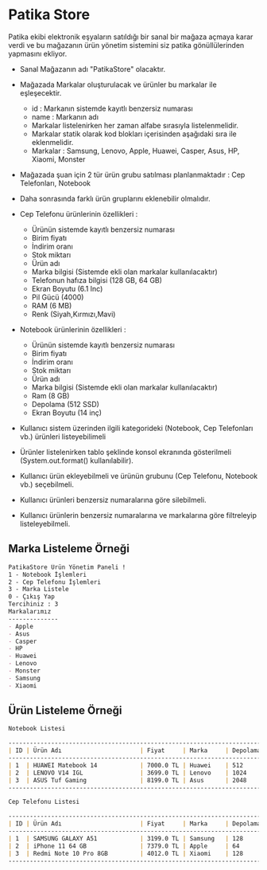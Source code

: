 # Patika Store

Patika ekibi elektronik eşyaların satıldığı bir sanal bir mağaza açmaya karar verdi ve bu mağazanın ürün yönetim sistemini siz patika gönüllülerinden yapmasını ekliyor.

- Sanal Mağazanın adı "PatikaStore" olacaktır.
- Mağazada Markalar oluşturulacak ve ürünler bu markalar ile eşleşecektir.
  - id : Markanın sistemde kayıtlı benzersiz numarası
  - name : Markanın adı
  - Markalar listelenirken her zaman alfabe sırasıyla listelenmelidir.
  - Markalar statik olarak kod blokları içerisinden aşağıdaki sıra ile eklenmelidir.
  - Markalar : Samsung, Lenovo, Apple, Huawei, Casper, Asus, HP, Xiaomi, Monster


- Mağazada şuan için 2 tür ürün grubu satılması planlanmaktadır : Cep Telefonları, Notebook
- Daha sonrasında farklı ürün gruplarını eklenebilir olmalıdır.
 

- Cep Telefonu ürünlerinin özellikleri :
  - Ürünün sistemde kayıtlı benzersiz numarası
  - Birim fiyatı
  - İndirim oranı
  - Stok miktarı
  - Ürün adı
  - Marka bilgisi (Sistemde ekli olan markalar kullanılacaktır)
  - Telefonun hafıza bilgisi (128 GB, 64 GB)
  - Ekran Boyutu (6.1 Inc)
  - Pil Gücü (4000)
  - RAM (6 MB)
  - Renk (Siyah,Kırmızı,Mavi)


- Notebook ürünlerinin özellikleri :
  - Ürünün sistemde kayıtlı benzersiz numarası
  - Birim fiyatı
  - İndirim oranı
  - Stok miktarı
  - Ürün adı
  - Marka bilgisi (Sistemde ekli olan markalar kullanılacaktır)
  - Ram (8 GB)
  - Depolama (512 SSD)
  - Ekran Boyutu (14 inç)
 
 

- Kullanıcı sistem üzerinden ilgili kategorideki (Notebook, Cep Telefonları vb.) ürünleri listeyebilimeli
- Ürünler listelenirken tablo şeklinde konsol ekranında gösterilmeli (System.out.format() kullanılabilir).
- Kullanıcı ürün ekleyebilmeli ve ürünün grubunu (Cep Telefonu, Notebook vb.) seçebilmeli.
- Kullanıcı ürünleri benzersiz numaralarına göre silebilmeli.
- Kullanıcı ürünlerin benzersiz numaralarına ve markalarına göre filtreleyip listeleyebilmeli.


## Marka Listeleme Örneği

```markdown
PatikaStore Ürün Yönetim Paneli ! 
1 - Notebook İşlemleri
2 - Cep Telefonu İşlemleri
3 - Marka Listele
0 - Çıkış Yap
Tercihiniz : 3
Markalarımız
--------------
- Apple
- Asus
- Casper
- HP
- Huawei
- Lenovo
- Monster
- Samsung
- Xiaomi
```

## Ürün Listeleme Örneği

```markdown
Notebook Listesi

----------------------------------------------------------------------------------------------------
| ID | Ürün Adı                      | Fiyat     | Marka     | Depolama  | Ekran     | RAM         |
----------------------------------------------------------------------------------------------------
| 1  | HUAWEI Matebook 14            | 7000.0 TL | Huawei    | 512       | 14.0      | 16          |
| 2  | LENOVO V14 IGL                | 3699.0 TL | Lenovo    | 1024      | 14.0      | 8           |
| 3  | ASUS Tuf Gaming               | 8199.0 TL | Asus      | 2048      | 15.6      | 32          |
----------------------------------------------------------------------------------------------------

Cep Telefonu Listesi

--------------------------------------------------------------------------------------------------------------------------------------
| ID | Ürün Adı                      | Fiyat     | Marka     | Depolama  | Ekran     | Kamera    | Pil       | RAM       | Renk      | 
--------------------------------------------------------------------------------------------------------------------------------------
| 1  | SAMSUNG GALAXY A51            | 3199.0 TL | Samsung   | 128       | 6.5       | 32        | 4000.0    | 6         | Siyah     | 
| 2  | iPhone 11 64 GB               | 7379.0 TL | Apple     | 64        | 6.1       | 5         | 3046.0    | 6         | Mavi      | 
| 3  | Redmi Note 10 Pro 8GB         | 4012.0 TL | Xiaomi    | 128       | 6.5       | 35        | 4000.0    | 12        | Beyaz     | 
--------------------------------------------------------------------------------------------------------------------------------------
```